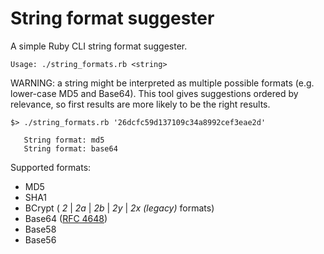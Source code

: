 # String format suggester
A simple Ruby CLI string format suggester.

    Usage: ./string_formats.rb <string>

WARNING: a string might be interpreted as multiple possible formats (e.g. lower-case MD5 and Base64).
This tool gives suggestions ordered by relevance, so first results are more likely to be the right results.

    $> ./string_formats.rb '26dcfc59d137109c34a8992cef3eae2d'
    
       String format: md5
       String format: base64

Supported formats:
* MD5
* SHA1
* BCrypt ( *2* | *2a* | *2b* | *2y* | *2x (legacy)* formats)
* Base64 ([RFC 4648](https://tools.ietf.org/html/rfc4648#section-4 "Base64 Format"))
* Base58
* Base56
